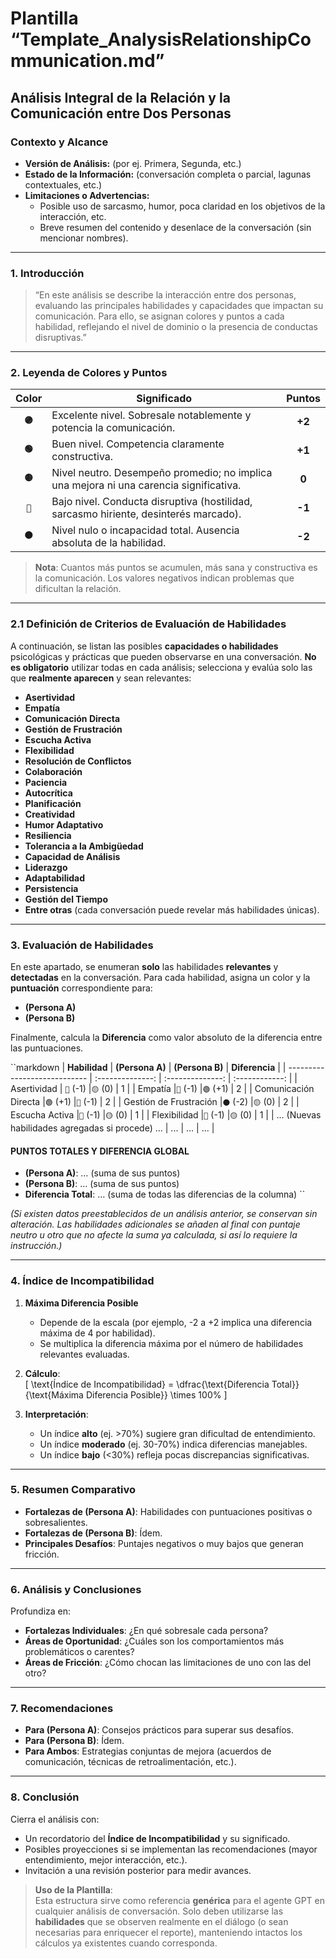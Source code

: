 # **Plantilla “Template_AnalysisRelationshipCommunication.md”**

## **Análisis Integral de la Relación y la Comunicación entre Dos Personas**

### **Contexto y Alcance**

- **Versión de Análisis:** (por ej. Primera, Segunda, etc.)
- **Estado de la Información:** (conversación completa o parcial, lagunas contextuales, etc.)
- **Limitaciones o Advertencias:**
  - Posible uso de sarcasmo, humor, poca claridad en los objetivos de la interacción, etc.
  - Breve resumen del contenido y desenlace de la conversación (sin mencionar nombres).

---

### **1. Introducción**

> “En este análisis se describe la interacción entre dos personas, evaluando las principales habilidades y capacidades que impactan su comunicación. Para ello, se asignan colores y puntos a cada habilidad, reflejando el nivel de dominio o la presencia de conductas disruptivas.”

---

### **2. Leyenda de Colores y Puntos**

| **Color** | **Significado**                                                                        | **Puntos** |
| :-------: | -------------------------------------------------------------------------------------- | :--------: |
| **`🟣`**  | Excelente nivel. Sobresale notablemente y potencia la comunicación.                    |   **+2**   |
| **`🟢`**  | Buen nivel. Competencia claramente constructiva.                                       |   **+1**   |
| **`🟡`**  | Nivel neutro. Desempeño promedio; no implica una mejora ni una carencia significativa. |   **0**    |
| **`🔴`**  | Bajo nivel. Conducta disruptiva (hostilidad, sarcasmo hiriente, desinterés marcado).   |   **-1**   |
| **`⚫`**  | Nivel nulo o incapacidad total. Ausencia absoluta de la habilidad.                     |   **-2**   |

> **Nota**: Cuantos más puntos se acumulen, más sana y constructiva es la comunicación. Los valores negativos indican problemas que dificultan la relación.

---

### **2.1 Definición de Criterios de Evaluación de Habilidades**

A continuación, se listan las posibles **capacidades o habilidades** psicológicas y prácticas que pueden observarse en una conversación. **No es obligatorio** utilizar todas en cada análisis; selecciona y evalúa solo las que **realmente aparecen** y sean relevantes:

- **Asertividad**
- **Empatía**
- **Comunicación Directa**
- **Gestión de Frustración**
- **Escucha Activa**
- **Flexibilidad**
- **Resolución de Conflictos**
- **Colaboración**
- **Paciencia**
- **Autocrítica**
- **Planificación**
- **Creatividad**
- **Humor Adaptativo**
- **Resiliencia**
- **Tolerancia a la Ambigüedad**
- **Capacidad de Análisis**
- **Liderazgo**
- **Adaptabilidad**
- **Persistencia**
- **Gestión del Tiempo**
- **Entre otras** (cada conversación puede revelar más habilidades únicas).

---

### **3. Evaluación de Habilidades**

En este apartado, se enumeran **solo** las habilidades **relevantes** y **detectadas** en la conversación. Para cada habilidad, asigna un color y la **puntuación** correspondiente para:

- **(Persona A)**
- **(Persona B)**

Finalmente, calcula la **Diferencia** como valor absoluto de la diferencia entre las puntuaciones.

``markdown
| **Habilidad** | **(Persona A)** | **(Persona B)** | **Diferencia** |
| ---------------------------- | :--------------: | :--------------: | :------------: |
| Asertividad | `🔴` (-1) |`🟡` (0) | 1 |
| Empatía |`🔴` (-1) |`🟢` (+1) | 2 |
| Comunicación Directa |`🟢` (+1) |`🔴` (-1) | 2 |
| Gestión de Frustración |`⚫` (-2) |`🟡` (0) | 2 |
| Escucha Activa |`🔴` (-1) |`🟡` (0) | 1 |
| Flexibilidad |`🔴` (-1) |`🟡` (0) | 1 |
| ... (Nuevas habilidades agregadas si procede) ... | ... | ... | ... |

#### **PUNTOS TOTALES Y DIFERENCIA GLOBAL**

- **(Persona A)**: … (suma de sus puntos)
- **(Persona B)**: … (suma de sus puntos)
- **Diferencia Total**: … (suma de todas las diferencias de la columna)
  ``

_(Si existen datos preestablecidos de un análisis anterior, se conservan sin alteración. Las habilidades adicionales se añaden al final con puntaje neutro u otro que no afecte la suma ya calculada, si así lo requiere la instrucción.)_

---

### **4. Índice de Incompatibilidad**

1. **Máxima Diferencia Posible**

   - Depende de la escala (por ejemplo, -2 a +2 implica una diferencia máxima de 4 por habilidad).
   - Se multiplica la diferencia máxima por el número de habilidades relevantes evaluadas.

2. **Cálculo**:  
   \[
   \text{Índice de Incompatibilidad} =
   \dfrac{\text{Diferencia Total}}{\text{Máxima Diferencia Posible}} \times 100\%
   \]

3. **Interpretación**:
   - Un índice **alto** (ej. >70%) sugiere gran dificultad de entendimiento.
   - Un índice **moderado** (ej. 30-70%) indica diferencias manejables.
   - Un índice **bajo** (<30%) refleja pocas discrepancias significativas.

---

### **5. Resumen Comparativo**

- **Fortalezas de (Persona A)**: Habilidades con puntuaciones positivas o sobresalientes.
- **Fortalezas de (Persona B)**: Ídem.
- **Principales Desafíos**: Puntajes negativos o muy bajos que generan fricción.

---

### **6. Análisis y Conclusiones**

Profundiza en:

- **Fortalezas Individuales**: ¿En qué sobresale cada persona?
- **Áreas de Oportunidad**: ¿Cuáles son los comportamientos más problemáticos o carentes?
- **Áreas de Fricción**: ¿Cómo chocan las limitaciones de uno con las del otro?

---

### **7. Recomendaciones**

- **Para (Persona A)**: Consejos prácticos para superar sus desafíos.
- **Para (Persona B)**: Ídem.
- **Para Ambos**: Estrategias conjuntas de mejora (acuerdos de comunicación, técnicas de retroalimentación, etc.).

---

### **8. Conclusión**

Cierra el análisis con:

- Un recordatorio del **Índice de Incompatibilidad** y su significado.
- Posibles proyecciones si se implementan las recomendaciones (mayor entendimiento, mejor interacción, etc.).
- Invitación a una revisión posterior para medir avances.

> **Uso de la Plantilla**:  
> Esta estructura sirve como referencia **genérica** para el agente GPT en cualquier análisis de conversación. Solo deben utilizarse las **habilidades** que se observen realmente en el diálogo (o sean necesarias para enriquecer el reporte), manteniendo intactos los cálculos ya existentes cuando corresponda.
